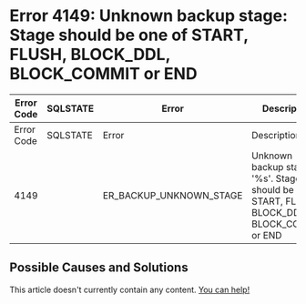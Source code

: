 
# Error 4149: Unknown backup stage: Stage should be one of START, FLUSH, BLOCK_DDL, BLOCK_COMMIT or END


| Error Code | SQLSTATE | Error | Description |
| --- | --- | --- | --- |
| Error Code | SQLSTATE | Error | Description |
| 4149 |  | ER_BACKUP_UNKNOWN_STAGE | Unknown backup stage: '%s'. Stage should be one of START, FLUSH, BLOCK_DDL, BLOCK_COMMIT or END |




## Possible Causes and Solutions


This article doesn't currently contain any content. [You can help!](/en/writing-and-editing-knowledge-base-articles/)

